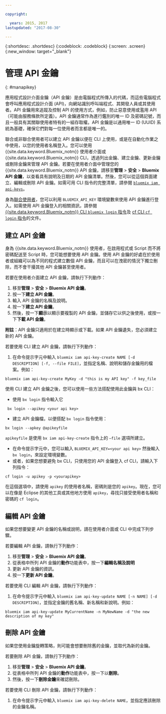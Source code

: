 ```yaml
---

copyright:

  years: 2015, 2017
lastupdated: "2017-08-30"

---
```


{:shortdesc: .shortdesc}
{:codeblock: .codeblock}
{:screen: .screen}
{:new_window: target="_blank"}

# 管理 API 金鑰
{: #manapikey}

應用程式設計介面金鑰（API 金鑰）是由電腦程式所傳入的代碼，而這些電腦程式會呼叫應用程式設計介面 (API)，向網站識別呼叫端程式、其開發人員或其使用者。API 金鑰用來追蹤及控制 API 的使用方式，例如，防止惡意使用或濫用 API（可能由服務條款所定義）。API 金鑰通常作為進行鑑別的唯一 ID 及密碼記號，而且一般具有其關聯使用者特有的一組存取權。API 金鑰是以通用唯一 ID (UUID) 系統為基礎，確保它們對每一位使用者而言都是唯一的。

聯合或非聯合使用者可以建立 API 金鑰以便在 CLI 上使用，或是在自動化作業之中使用，以您的使用者名稱登入。您可以使用 {{site.data.keyword.Bluemix_notm}} 使用者介面或 {{site.data.keyword.Bluemix_notm}} CLI，透過列出金鑰、建立金鑰、更新金鑰或刪除金鑰來管理 API 金鑰。若要在使用者介面中管理您的 {{site.data.keyword.Bluemix_notm}} API 金鑰，請移至**管理** &gt; **安全** &gt; **Bluemix API 金鑰**，以查看具有說明及日期的 API 金鑰清單。然後，您可以從這個頁面建立、編輯或刪除 API 金鑰。如需可用 CLI 指令的完整清單，請參閱 [`bluemix iam api-keys`](/docs/cli/reference/bluemix_cli/bx_cli.html#bluemix_iam)。

身為[聯合使用者](/docs/admin/adminpublic.html#federatedid)，您可以利用 `BLUEMIX_API_KEY` 環境變數來使用 API 金鑰進行登入。如需使用 API 金鑰登入的相關資訊，請參閱 [{{site.data.keyword.Bluemix_notm}} CLI `bluemix login` 指令](/docs/cli/reference/bluemix_cli/bx_cli.html#bluemix_login)及 [cf CLI `cf login` 指令](/docs/cli/reference/cfcommands/index.html#cf_login)的文件。

## 建立 API 金鑰

身為 {{site.data.keyword.Bluemix_notm}} 使用者，在啟用程式或 Script 而不將密碼配送至 Script 時，您可能想要使用 API 金鑰。使用 API 金鑰的好處在於使用者或組織可以為不同的程式建立數個 API 金鑰，而且可以在洩密的情況下獨立刪除，而不會干擾其他 API 金鑰甚至使用者。

若要在使用者介面建立 API 金鑰，請執行下列動作：

1. 移至**管理** &gt; **安全** &gt; **Bluemix API 金鑰**。
2. 按一下**建立 API 金鑰**。
3. 輸入 API 金鑰的名稱及說明。
4. 按一下**建立 API 金鑰**。
5. 然後，按一下**顯示**以顯示要複製的 API 金鑰，並儲存它以供之後使用，或按一下**下載 API 金鑰**。

**附註**：API 金鑰只適用於在建立時顯示或下載。如果 API 金鑰遺失，您必須建立新的 API 金鑰。

若要使用 CLI 建立 API 金鑰，請執行下列動作：

1. 在命令提示字元中輸入 `bluemix iam api-key-create NAME [-d DESCRIPTION] [-f, --file FILE]`，並指定名稱、說明和儲存金鑰用的檔案。例如：

```
bluemix iam api-key-create MyKey -d "this is my API key" -f key_file
``` 

使用 CLI 建立 API 金鑰之後，您可以使用一些方法搭配使用此金鑰與 bx CLI：

* 使用 `bx login` 指令輸入它
```
 bx login --apikey <your api key>
```
* 建立 API 金鑰檔，以便搭配 `bx login` 指令使用： 
 ```
 bx login --apkey @apikeyfile
 ```
 `apikeyfile` 是使用 `bx iam api-key-create` 指令上的 `—file` 選項所建立。
* 在命令提示字元中，您可以輸入 `BLUEMIX_API_KEY=<your api key>` 然後輸入 `bx login`，來設定環境變數。
* 或者，如果您想要避免 bx CLI，只使用您的 API 金鑰登入 cf CLI，請輸入下列指令：
 ```
 cf login -u apikey -p <yourapikey>
 ```
  在這個選項中，請使用 `apikey` 的使用者名稱，密碼則是您的 `apikey`。現在，您可以在像是 Eclipse 的其他工具或其他地方使用 `apikey`，尋找只接受使用者名稱和密碼的 `cf login`。

## 編輯 API 金鑰

如果您想要變更 API 金鑰的名稱或說明，請在使用者介面或 CLI 中完成下列步驟。

若要編輯 API 金鑰，請執行下列動作：

1. 移至**管理** &gt; **安全** &gt; **Bluemix API 金鑰**。
2. 從表格中所列 API 金鑰的**動作**功能表中，按一下**編輯名稱及說明** 
3. 更新 API 金鑰的資訊。
4. 按一下**更新 API 金鑰**。

若要使用 CLI 編輯 API 金鑰，請執行下列動作：

1. 在命令提示字元中輸入 `bluemix iam api-key-update NAME [-n NAME] [-d DESCRIPTION]`，並指定金鑰的舊名稱、新名稱和新說明。例如：

```
bluemix iam api-key-update MyCurrentName -n MyNewName -d "the new description of my key"
```

## 刪除 API 金鑰

如果您使用金鑰旋轉策略，則可能會想要刪除舊的金鑰，並取代為新的金鑰。

若要刪除 API 金鑰，請執行下列動作： 

1. 移至**管理** &gt; **安全** &gt; **Bluemix API 金鑰**。
2. 從表格中所列 API 金鑰的**動作**功能表中，按一下以**刪除**。
3. 然後，按一下**刪除金鑰**來確認刪除。

若要使用 CLI 刪除 API 金鑰，請執行下列動作：
1. 在命令提示字元中輸入 `bluemix iam api-key-delete NAME`，並指定應該刪除的金鑰名稱。

